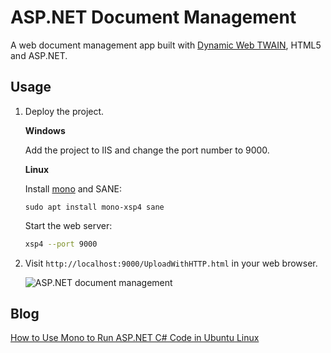 ﻿# ASP.NET Document Management
 
 A web document management app built with [Dynamic Web TWAIN](https://www.dynamsoft.com/web-twain/overview/), HTML5 and ASP.NET.

## Usage

1. Deploy the project.

    **Windows**

    Add the project to IIS and change the port number to 9000.

    **Linux**

    Install [mono](https://www.mono-project.com/download/stable/#download-lin-ubuntu) and SANE:

    ```
    sudo apt install mono-xsp4 sane
    ```

    Start the web server:

    ```bash
    xsp4 --port 9000
    ```

2. Visit `http://localhost:9000/UploadWithHTTP.html` in your web browser.

    ![ASP.NET document management](https://www.dynamsoft.com/codepool/img/2019/02/linux-scan-doc.PNG)


## Blog
[How to Use Mono to Run ASP.NET C# Code in Ubuntu Linux](https://www.dynamsoft.com/codepool/use-mono-run-aspnet-ubuntu-linux.html)
